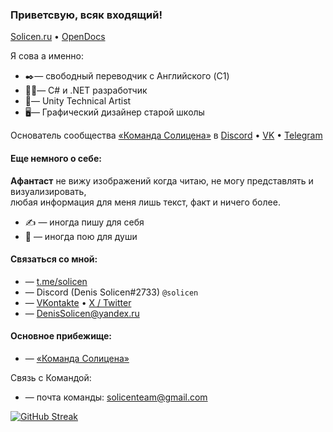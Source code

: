 ### Приветсвую, всяк входящий! 

[Solicen.ru](https://solicen.ru) • [OpenDocs](https://solicenteam.github.io/OpenDocs/)

Я сова а именно:
* ✒️— свободный переводчик с Английского (C1)
* 🧑‍💻— C# и .NET разработчик
* 🧑‍— Unity Technical Artist
* 🖥️— Графический дизайнер старой школы

Основатель сообщества [«Команда Солицена»](https://github.com/SolicenTEAM) в [Discord](https://discord.gg/ZJ3SQpV) • [VK](https://vk.com/solicent) • [Telegram](https://t.me/dsolicen)

#### Еще немного о себе:<br>
**Афантаст** не вижу изображений когда читаю, не могу представлять и визуализировать,<br>
любая информация для меня лишь текст, факт и ничего более.

* ✍️ — иногда пишу для себя
* 🎤 — иногда пою для души

#### Связаться со мной: 
* — [t.me/solicen](https://t.me/solicen)
* — Discord (Denis Solicen#2733) `@solicen`
* — [VKontakte](https://vk.com/solicen) • [X / Twitter](https://twitter.com/DenisSolicen)
* — DenisSolicen@yandex.ru

#### Основное прибежище:
* — [«Команда Солицена»](https://discord.gg/ZJ3SQpV)

Связь с Командой:
* — почта команды: solicenteam@gmail.com

[![GitHub Streak](https://streak-stats.demolab.com?user=DenisSolicen&theme=transparent&hide_border=true&locale=ru&date_format=M%20j%5B%2C%20Y%5D)](https://git.io/streak-stats)

